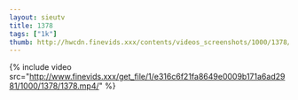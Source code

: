 ```yaml
--- 
layout: sieutv
title: 1378
tags: ["1k"]
thumb: http://hwcdn.finevids.xxx/contents/videos_screenshots/1000/1378/preview.mp4.jpg
---
```

{% include video src="http://www.finevids.xxx/get_file/1/e316c6f21fa8649e0009b171a6ad2981/1000/1378/1378.mp4/" %} 
